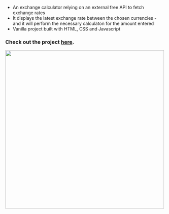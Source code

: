 - An exchange calculator relying on an external free API to fetch exchange rates
- It displays the latest exchange rate between the chosen currencies  - and it will perform the necessary calculaton for the amount entered
- Vanilla project built with HTML, CSS and Javascript

### Check out the project [here](https://inomniaparatus-wd.github.io/Exchange-Rate-Calculator/).

<img src="https://user-images.githubusercontent.com/78725314/224529458-5aaba92d-9252-4e4d-bebd-2799e7a7c2e5.jpg" width=500px/>
